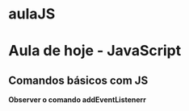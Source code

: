 # aulaJS

# Aula de hoje - JavaScript

## Comandos básicos com JS

**Observer o comando addEventListenerr**
